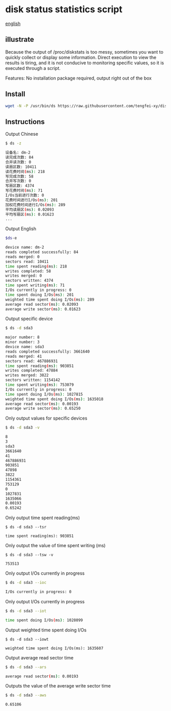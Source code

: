 # disk status statistics script

[english](./README_en.MD)

## illustrate

Because the output of /proc/diskstats is too messy, sometimes you want to quickly collect or display some information. Direct execution to view the results is tiring, and it is not conducive to monitoring specific values, so it is executed through a script.

Features: No installation package required, output right out of the box

## Install

```bash
wget -N -P /usr/bin/ds https://raw.githubusercontent.com/tengfei-xy/diskstats/main/diskstats.sh  && sudo chmod +x /usr/bin/ds
```

## Instructions

Output Chinese

```bash
$ ds -z

设备名: dm-2
读完成次数: 84
合并读次数: 0
读扇区数: 10411
读花费时间(ms): 218
写完成次数: 58
合并写次数: 0
写扇区数: 4374
写花费时间(ms): 71
I/Os当前进行次数: 0
花费时间进行I/Os(ms): 201
加权花费时间进行I/Os(ms): 289
平均读扇区(ms): 0.02093
平均写扇区(ms): 0.01623
...
```

Output English

```bash
$ds-e

device name: dm-2
reads completed successfully: 84
reads merged: 0
sectors read: 10411
time spent reading(ms): 218
writes completed: 58
writes merged: 0
sectors written: 4374
time spent writing(ms): 71
I/Os currently in progress: 0
time spent doing I/Os(ms): 201
weighted time spent doing I/Os(ms): 289
average read sector(ms): 0.02093
average write sector(ms): 0.01623
```

Output specific device

```bash
$ ds -d sda3

major number: 8
minor number: 3
device name: sda3
reads completed successfully: 3661640
reads merged: 41
sectors read: 467886931
time spent reading(ms): 903851
writes completed: 47884
writes merged: 3822
sectors written: 1154142
time spent writing(ms): 753079
I/Os currently in progress: 0
time spent doing I/Os(ms): 1027815
weighted time spent doing I/Os(ms): 1635018
average read sector(ms): 0.00193
average write sector(ms): 0.65250
```

Only output values for specific devices

```bash
$ ds -d sda3 -v

8
3
sda3
3661640
41
467886931
903851
47898
3822
1154361
753129
0
1027831
1635066
0.00193
0.65242
```

Only output time spent reading(ms)

```
$ ds -d sda3 --tsr

time spent reading(ms): 903851
```

Only output the value of time spent writing (ms)

```
$ ds -d sda3 --tsw -v

753513
```

Only output I/Os currently in progress

```bash
$ ds -d sda3 --ioc

I/Os currently in progress: 0
```

Only output I/Os currently in progress

```bash
$ ds -d sda3 --iot

time spent doing I/Os(ms): 1028099
```

Output weighted time spent doing I/Os

```basbashh
$ ds -d sda3 --iowt

weighted time spent doing I/Os(ms): 1635607
```

Output average read sector time

```bash
$ ds -d sda3 --ars

average read sector(ms): 0.00193
```

Outputs the value of the average write sector time

```bash
$ ds -d sda3 --aws

0.65106
```